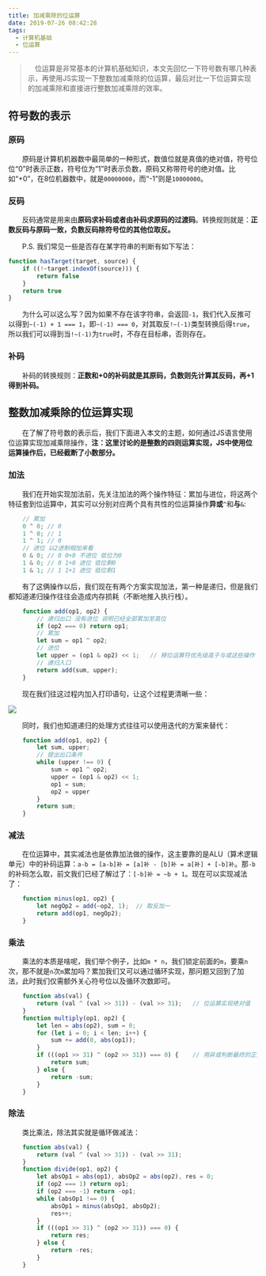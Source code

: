 ```yaml
---
title: 加减乘除的位运算
date: 2019-07-26 08:42:28
tags:
  - 计算机基础
  - 位运算
---
```


> &emsp;位运算是非常基本的计算机基础知识，本文先回忆一下符号数有哪几种表示，再使用JS实现一下整数加减乘除的位运算，最后对比一下位运算实现的加减乘除和直接进行整数加减乘除的效率。

<escape><!-- more --></escape>

## 符号数的表示

### 原码

&emsp;&emsp;原码是计算机机器数中最简单的一种形式，数值位就是真值的绝对值，符号位位“0”时表示正数，符号位为“1”时表示负数，原码又称带符号的绝对值。比如“+0”，在8位机器数中，就是`00000000`，而“-1”则是`10000000`。

### 反码

&emsp;&emsp;反码通常是用来由**原码求补码或者由补码求原码的过渡码**。转换规则就是：**正数反码与原码一致，负数反码除符号位的其他位取反。**

&emsp;&emsp;P.S. 我们常见一些是否存在某字符串的判断有如下写法：

```javascript
function hasTarget(target, source) {
    if ((!~target.indexOf(source))) {
        return false
    }
    return true
}
```
&emsp;&emsp;为什么可以这么写？因为如果不存在该字符串，会返回`-1`，我们代入反推可以得到`~(-1) + 1 === 1`，即`~(-1) === 0`，对其取反`!~(-1)`类型转换后得`true`，所以我们可以得到当`!~(-1)`为`true`时，不存在目标串，否则存在。

### 补码

&emsp;&emsp;补码的转换规则：**正数和+0的补码就是其原码，负数则先计算其反码，再+1得到补码。**

## 整数加减乘除的位运算实现

&emsp;&emsp;在了解了符号数的表示后，我们下面进入本文的主题，如何通过JS语言使用位运算实现加减乘除操作，**注：这里讨论的是整数的四则运算实现，JS中使用位运算操作后，已经截断了小数部分。**

### 加法

&emsp;&emsp;我们在开始实现加法前，先关注加法的两个操作特征：累加与进位，将这两个特征套到位运算中，其实可以分别对应两个具有共性的位运算操作**异或**`^`和**与**`&`:

```javascript
    // 累加
    0 ^ 0; // 0
    1 ^ 0; // 1
    1 ^ 1; // 0
    // 进位 以2进制相加来看
    0 & 0; // 0 0+0 不进位 低位为0
    1 & 0; // 0 1+0 进位 低位剩0
    1 & 1; // 1 1+1 进位 低位剩1
```

&emsp;&emsp;有了这俩操作以后，我们现在有两个方案实现加法，第一种是递归，但是我们都知道递归操作往往会造成内存损耗（不断地推入执行栈）。

```javascript
    function add(op1, op2) {
        // 递归出口 没有进位 说明已经全部累加至高位
        if (op2 === 0) return op1;
        // 累加
        let sum = op1 ^ op2;
        // 进位
        let upper = (op1 & op2) << 1;   // 移位运算符优先级高于与或这些操作
        // 递归入口
        return add(sum, upper);
    }
```

&emsp;&emsp;现在我们往这过程内加入打印语句，让这个过程更清晰一些：

![](add.jpg)

&emsp;&emsp;同时，我们也知道递归的处理方式往往可以使用迭代的方案来替代：

```javascript
    function add(op1, op2) {
        let sum, upper;
        // 提出出口条件
        while (upper !== 0) {
            sum = op1 ^ op2;
            upper = (op1 & op2) << 1;
            op1 = sum;
            op2 = upper
        }
        return sum;
    }    
```

### 减法

&emsp;&emsp;在位运算中，其实减法也是依靠加法做的操作，这主要靠的是ALU（算术逻辑单元）中的补码运算：`a-b = [a-b]补 = [a]补 - [b]补 = a[补] + [-b]补`。那`-b`的补码怎么取，前文我们已经了解过了：`[-b]补 = ~b + 1`。现在可以实现减法了：

```javascript
    function minus(op1, op2) {
        let negOp2 = add(~op2, 1);  // 取反加一
        return add(op1, negOp2);
    }
```

### 乘法

&emsp;&emsp;乘法的本质是啥呢，我们举个例子，比如`m * n`，我们锁定前面的`m`，要乘`n`次，那不就是`n`次`m`累加吗？累加我们又可以通过循环实现，那问题又回到了加法，此时我们仅需额外关心符号位以及循环次数即可。

```javascript
    function abs(val) {
        return (val ^ (val >> 31)) - (val >> 31);   // 位运算实现绝对值
    }
    function multiply(op1, op2) {
        let len = abs(op2), sum = 0;
        for (let i = 0; i < len; i++) {
            sum += add(0, abs(op1));
        }
        if (((op1 >> 31) ^ (op2 >> 31)) === 0) {    // 用异或判断最终的正负
            return sum;
        } else {
            return -sum;
        }
    }
```

### 除法

&emsp;&emsp;类比乘法，除法其实就是循环做减法：

```javascript
    function abs(val) {
        return (val ^ (val >> 31)) - (val >> 31);   
    }
    function divide(op1, op2) {
        let absOp1 = abs(op1), absOp2 = abs(op2), res = 0;
        if (op2 === 1) return op1;
        if (op2 === -1) return -op1;
        while (absOp1 !== 0) {
            absOp1 = minus(absOp1, absOp2);
            res++;
        }
        if (((op1 >> 31) ^ (op2 >> 31)) === 0) {    
            return res;
        } else {
            return -res;
        }
    }
```